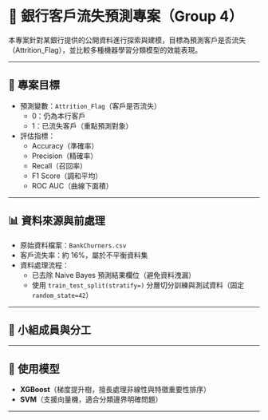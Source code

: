 # 🏦 銀行客戶流失預測專案（Group 4）

本專案針對某銀行提供的公開資料進行探索與建模，目標為預測客戶是否流失（Attrition_Flag），並比較多種機器學習分類模型的效能表現。

---

## 🎯 專案目標

- 預測變數：`Attrition_Flag`（客戶是否流失）
  - 0：仍為本行客戶
  - 1：已流失客戶（重點預測對象）
- 評估指標：
  - Accuracy（準確率）
  - Precision（精確率）
  - Recall（召回率）
  - F1 Score（調和平均）
  - ROC AUC（曲線下面積）

---

## 📊 資料來源與前處理

- 原始資料檔案：`BankChurners.csv`
- 客戶流失率：約 16%，屬於不平衡資料集
- 資料處理流程：
  - 已去除 Naive Bayes 預測結果欄位（避免資料洩漏）
  - 使用 `train_test_split(stratify=)` 分層切分訓練與測試資料（固定 `random_state=42`）

---

## 👥 小組成員與分工


---

## 🧠 使用模型

- **XGBoost**（梯度提升樹，擅長處理非線性與特徵重要性排序）
- **SVM**（支援向量機，適合分類邊界明確問題）

---


